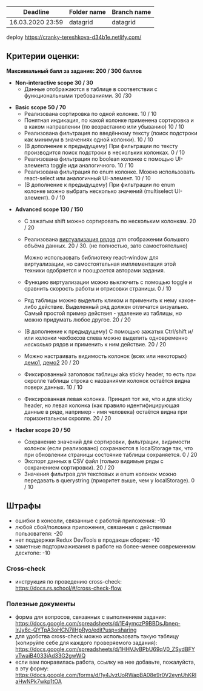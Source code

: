| Deadline         | Folder name | Branch name |  
| ---------------- | ----------- | ----------- |  
| 16.03.2020 23:59 | datagrid    | datagrid    |  
  
deploy
https://cranky-tereshkova-d34b1e.netlify.com/

 
## Критерии оценки:  
**Максимальный балл за задание: 200 / 300 баллов**  
  
- **Non-interactive scope 30 / 30**  
  - Данные отображаются в таблице в соответствии с функциональными требованиями. 30 /30
    

* **Basic scope 50 / 70**  
  - Реализована сортировка по одной колонке. 10 / 10
  - Понятная индикация, по какой колонке применена сортировка и в каком направлении (по возрастанию или убыванию)  10 / 10
  - Реализована фильтрация по введённому тексту (поиск подстроки как минимум в значениях одной колонки). 10 / 10
  - (В дополнение к предыдущему) При фильтрации по тексту производится поиск подстроки в нескольких колонках. 0 / 10 
  - Реализована фильтрация по boolean колонке с помощью UI-элемента toggle иди аналогичного. 10 / 10
  - Реализована фильтрация по enum колонке. Можно использовать react-select или аналогичный UI-элемент. 10 / 10
  - (В дополнение к предыдущему) При фильтрации по enum колонке можно выбрать несколько значений (multiselect UI-элемент). 0 / 10 

- **Advanced scope 130 / 150**  
  - С зажатым shift можно сортировать по нескольким колонкам. 20 / 20
  - Реализована [виртуализация рядов](https://web.dev/virtualize-long-lists-react-window/) для отображении большого объёма данных. 20 / 30. (не полностью, зато самостоятельно)
    
    Можно использовать библиотеку react-window для виртуализации, но самостоятельная имплементация этой техники одобряется и поощрается авторами задания.
  - Функцию виртуализации можно выключить c помощью toggle и сравнить скорость работы и отрисовки страницы. 0 / 10
  - Ряд таблицы можно выделить кликом и применить к нему какое-либо действие. Выделенный ряд должен отличатся визуально. Самый простой пример действия - удаление из таблицы, но можно придумать любое другое. 20 / 20
  - (В дополнение к предыдущему) С помощью зажатых Ctrl/shift и/или колонки чекбоксов слева можно выделить одновременно *несколько* рядов и применить к ним действие.  20 / 20
  - Можно настраивать видимость колонок (всех или некоторых) [демо1](https://www.datatables.net/examples/api/show_hide.html), [демо2](http://filamentgroup.github.io/tablesaw/demo/toggle.html) 20 / 20
  - Фиксированный заголовок таблицы aka sticky header, то есть при скролле таблицы строка с названиями колонок остаётся видна поверх данных. 10 / 10
  - Фиксированная левая колонка. Принцип тот же, что и для sticky header, но левая колонка (как правило идентифицирующая данные в ряде, например - имя человека) остаётся видна при горизонтальном скролле. 20 / 20

- **Hacker scope 20 / 50**  
  - Сохранение значений для сортировки, фильтрации, видимости колонок (если реализовано) сохранаются в localStorage так, что при обновлении страницы состояние таблицы сохраняется. 0 / 20
  - Экспорт данных в CSV файл (только видимые ряды с сохранением сортировки). 20 / 20
  - Значения фильтров для текстовых и enum колонок можно передавать в querystring (приоритет выше, чем у localStorage). 0 / 10

## Штрафы  
- ошибки в консоли, связанные с работой приложения: -10  
- любой сбой/поломка приложения, связанная с действиями пользователя: -20  
- нет поддержки Redux DevTools в продакшн сборке: -10
- заметные подтормаживания в работе на более-менее современном десктопе: -10

  
### Cross-check  
- инструкция по проведению cross-check: https://docs.rs.school/#/cross-check-flow  
  
### Полезные документы
- форма для вопросов, связанных с выполнением задания: https://docs.google.com/spreadsheets/d/1E4ymczP9BBDsJbneq-IrJy6c-QYTpA3oHCN7iIHpRyo/edit?usp=sharing
- для удобства cross-check можно использовать такую таблицу (копируйте себе для каждого проверяемого задания): https://docs.google.com/spreadsheets/d/1HHVJvBPbU69qV0_ZSydBFYvTwaiB4033jAd33G2gwWQ 
- если вам понравилась работа, ссылку на нее добавьте, пожалуйста, в эту форму: https://docs.google.com/forms/d/1y4JvzUoRWapBA08e9r0V2eynUhKRIaHwNPk7wkp1tOA
